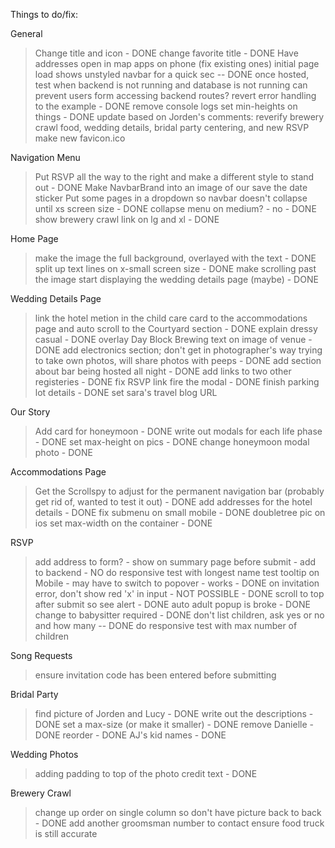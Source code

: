 Things to do/fix:

General
> Change title and icon - DONE
> change favorite title - DONE
> Have addresses open in map apps on phone (fix existing ones)
> initial page load shows unstyled navbar for a quick sec -- DONE
> once hosted, test when backend is not running and database is not running
> can prevent users form accessing backend routes?
> revert error handling to the example - DONE
> remove console logs
> set min-heights on things - DONE
> update based on Jorden's comments: reverify brewery crawl food, wedding details, bridal party centering, and new RSVP
> make new favicon.ico

Navigation Menu
> Put RSVP all the way to the right and make a different style to stand out - DONE
> Make NavbarBrand into an image of our save the date sticker
> Put some pages in a dropdown so navbar doesn't collapse until xs screen size - DONE
> collapse menu on medium? - no - DONE
> show brewery crawl link on lg and xl - DONE

Home Page
> make the image the full background, overlayed with the text - DONE
> split up text lines on x-small screen size - DONE
> make scrolling past the image start displaying the wedding details page (maybe) - DONE

Wedding Details Page
> link the hotel metion in the child care card to the accommodations page and auto scroll to the Courtyard section - DONE
> explain dressy casual - DONE
> overlay Day Block Brewing text on image of venue - DONE
> add electronics section; don't get in photographer's way trying to take own photos, will share photos with peeps - DONE
> add section about bar being hosted all night - DONE
> add links to two other registeries - DONE
> fix RSVP link fire the modal - DONE
> finish parking lot details - DONE
> set sara's travel blog URL

Our Story
> Add card for honeymoon - DONE
> write out modals for each life phase - DONE
> set max-height on pics - DONE
> change honeymoon modal photo - DONE

Accommodations Page
> Get the Scrollspy to adjust for the permanent navigation bar (probably get rid of, wanted to test it out) - DONE
> add addresses for the hotel details - DONE
> fix submenu on small mobile - DONE
> doubletree pic on ios
> set max-width on the container - DONE

RSVP
> add address to form? - show on summary page before submit - add to backend - NO
> do responsive test with longest name
> test tooltip on Mobile - may have to switch to popover - works - DONE
> on invitation error, don't show red 'x' in input - NOT POSSIBLE - DONE
> scroll to top after submit so see alert - DONE
> auto adult popup is broke - DONE
> change to babysitter required - DONE
> don't list children, ask yes or no and how many -- DONE
> do responsive test with max number of children

Song Requests
> ensure invitation code has been entered before submitting

Bridal Party
> find picture of Jorden and Lucy - DONE
> write out the descriptions - DONE
> set a max-size (or make it smaller) - DONE
> remove Danielle - DONE
> reorder - DONE
> AJ's kid names - DONE

Wedding Photos
> adding padding to top of the photo credit text - DONE

Brewery Crawl
> change up order on single column so don't have picture back to back - DONE
> add another groomsman number to contact
> ensure food truck is still accurate

